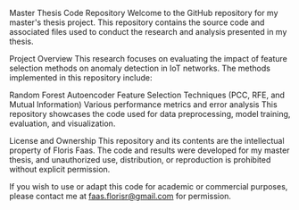 Master Thesis Code Repository
Welcome to the GitHub repository for my master's thesis project. This repository contains the source code and associated files used to conduct the research and analysis presented in my thesis.

Project Overview
This research focuses on evaluating the impact of feature selection methods on anomaly detection in IoT networks. The methods implemented in this repository include:

Random Forest
Autoencoder
Feature Selection Techniques (PCC, RFE, and Mutual Information)
Various performance metrics and error analysis
This repository showcases the code used for data preprocessing, model training, evaluation, and visualization.

License and Ownership
This repository and its contents are the intellectual property of Floris Faas. The code and results were developed for my master thesis, and unauthorized use, distribution, or reproduction is prohibited without explicit permission.

If you wish to use or adapt this code for academic or commercial purposes, please contact me at faas.florisr@gmail.com for permission.
